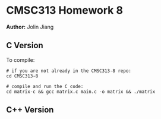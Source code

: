 # CMSC313 Homework 8
**Author:** Jolin Jiang

## C Version
To compile:
```shell
# if you are not already in the CMSC313-8 repo:
cd CMSC313-8

# compile and run the C code:
cd matrix-c && gcc matrix.c main.c -o matrix && ./matrix
```

## C++ Version

